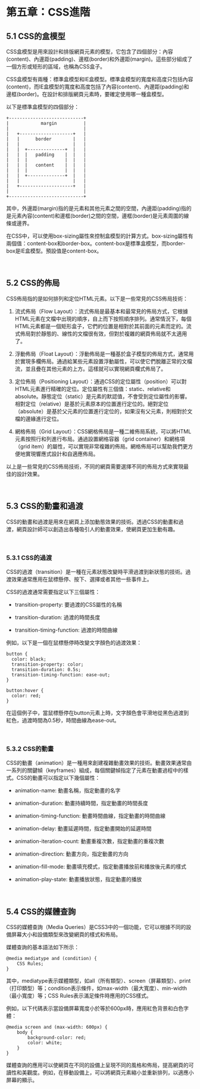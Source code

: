 # 第五章：CSS進階

## 5.1 CSS的盒模型

CSS盒模型是用來設計和排版網頁元素的模型，它包含了四個部分：內容(content)、內邊距(padding)、邊框(border)和外邊距(margin)。這些部分組成了一個方形或矩形的區域，也稱為CSS盒子。

CSS盒模型有兩種：標準盒模型和IE盒模型。標準盒模型的寬度和高度只包括內容(content)，而IE盒模型的寬度和高度包括了內容(content)、內邊距(padding)和邊框(border)。在設計和排版網頁元素時，要確定使用哪一種盒模型。

以下是標準盒模型的四個部分：

```
+----------------------------+
|            margin          |
|                            |
|   +--------------------+   |
|   |      border        |   |
|   |                    |   |
|   |  +--------------+  |   |
|   |  |   padding    |  |   |
|   |  |              |  |   |
|   |  |   content    |  |   |
|   |  |              |  |   |
|   |  +--------------+  |   |
|   |                    |   |
|   +--------------------+   |
|                            |
+----------------------------+
```
其中，外邊距(margin)指的是元素和其他元素之間的空間，內邊距(padding)指的是元素內容(content)和邊框(border)之間的空間，邊框(border)是元素周圍的線條或邊界。

在CSS中，可以使用box-sizing屬性來控制盒模型的計算方式。box-sizing屬性有兩個值：content-box和border-box。content-box是標準盒模型，而border-box是IE盒模型。預設值是content-box。

<br>

## 5.2 CSS的佈局

CSS佈局指的是如何排列和定位HTML元素。以下是一些常見的CSS佈局技術：

1. 流式佈局（Flow Layout）：流式佈局是最基本和最常見的佈局方式，它根據HTML元素在文檔中出現的順序，自上而下按照順序排列。通常情況下，每個HTML元素都是一個矩形盒子，它們的位置是相對於其前面的元素而定的。流式佈局對於靜態的、線性的文檔很有效，但對於複雜的網頁佈局就不太適用了。

2. 浮動佈局（Float Layout）：浮動佈局是一種基於盒子模型的佈局方式，通常用於實現多欄佈局。通過給某些元素設置浮動屬性，可以使它們脫離正常的文檔流，並且疊在其他元素的上方。這樣就可以實現網頁欄式佈局了。

3. 定位佈局（Positioning Layout）：通過CSS的定位屬性（position）可以對HTML元素進行精確的定位。定位屬性有三個值：static、relative和absolute。靜態定位（static）是元素的默認值，不會受到定位屬性的影響。相對定位（relative）是基於元素原本的位置進行定位的。絕對定位（absolute）是基於父元素的位置進行定位的，如果沒有父元素，則相對於文檔的邊緣進行定位。

4. 網格佈局（Grid Layout）：CSS網格佈局是一種二維佈局系統，可以將HTML元素按照行和列進行布局。通過設置網格容器（grid container）和網格項（grid item）的屬性，可以實現非常複雜的佈局。網格佈局可以幫助我們更方便地實現響應式設計和自適應佈局。

以上是一些常見的CSS佈局技術，不同的網頁需要選擇不同的佈局方式來實現最佳的設計效果。

<br>

## 5.3 CSS的動畫和過渡

CSS的動畫和過渡是用來在網頁上添加動態效果的技術。透過CSS的動畫和過渡，網頁設計師可以創造出各種吸引人的動畫效果，使網頁更加生動有趣。

<br>

### 5.3.1 CSS的過渡

CSS的過渡（transition）是一種在元素狀態改變時平滑過渡到新狀態的技術。過渡效果通常應用在鼠標懸停、按下、選擇或者其他一些事件上。

CSS的過渡通常需要指定以下三個屬性：

* transition-property: 要過渡的CSS屬性的名稱

* transition-duration: 過渡的時間長度

* transition-timing-function: 過渡的時間曲線

例如，以下是一個在鼠標懸停時改變文字顏色的過渡效果：

```
button {
  color: black;
  transition-property: color;
  transition-duration: 0.5s;
  transition-timing-function: ease-out;
}

button:hover {
  color: red;
}
```
在這個例子中，當鼠標懸停在button元素上時，文字顏色會平滑地從黑色過渡到紅色，過渡時間為0.5秒，時間曲線為ease-out。

<br>

### 5.3.2 CSS的動畫

CSS的動畫（animation）是一種用來創建複雜動畫效果的技術。動畫效果通常由一系列的關鍵幀（keyframes）組成，每個關鍵幀指定了元素在動畫過程中的樣式。CSS的動畫可以指定以下幾個屬性：

* animation-name: 動畫名稱，指定動畫的名字

* animation-duration: 動畫持續時間，指定動畫的時間長度

* animation-timing-function: 動畫時間曲線，指定動畫的時間曲線

* animation-delay: 動畫延遲時間，指定動畫開始的延遲時間

* animation-iteration-count: 動畫重複次數，指定動畫的重複次數

* animation-direction: 動畫方向，指定動畫的方向

* animation-fill-mode: 動畫填充模式，指定動畫播放前和播放後元素的樣式

* animation-play-state: 動畫播放狀態，指定動畫的播放

<br>

## 5.4 CSS的媒體查詢

CSS的媒體查詢（Media Queries）是CSS3中的一個功能，它可以根據不同的設備屏幕大小和設備類型來改變網頁的樣式和佈局。

媒體查詢的基本語法如下所示：

```
@media mediatype and (condition) {
    CSS Rules;
}
```
其中，mediatype表示媒體類型，如all（所有類型）、screen（屏幕類型）、print（打印類型）等；condition表示條件，如max-width（最大寬度）、min-width（最小寬度）等；CSS Rules表示滿足條件時應用的CSS樣式。

例如，以下代碼表示當設備屏幕寬度小於等於600px時，應用紅色背景和白色字體：

```
@media screen and (max-width: 600px) {
    body {
        background-color: red;
        color: white;
    }
}
```

媒體查詢的應用可以使網頁在不同的設備上呈現不同的風格和佈局，提高網頁的可讀性和美觀度。例如，在移動設備上，可以將網頁元素縮小並重新排列，以適應小屏幕的顯示。

